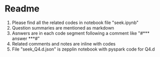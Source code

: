 # Readme

1. Please find all the related codes in notebook file "seek.ipynb" 
2. Question summaries are mentioned as markdown
3. Asnwers are in each code segment following a comment like "#*** <question no.> answer ***#"
4. Related comments and notes are inline with codes
5. File "seek_Q4.d.json" is zepplin notebook with pyspark code for Q4.d

